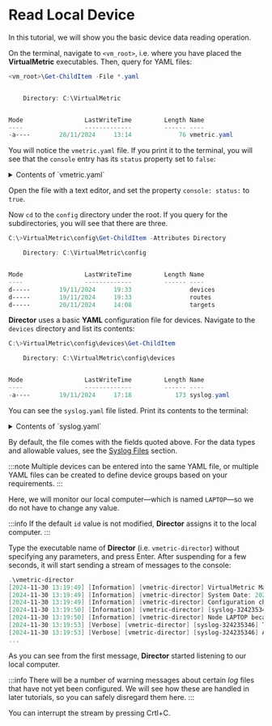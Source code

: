 # Read Local Device

In this tutorial, we will show you the basic device data reading operation.

On the terminal, navigate to `<vm_root>`, i.e. where you have placed the **VirtualMetric** executables. Then, query for YAML files:

```PowerShell
<vm_root>\Get-ChildItem -File *.yaml


    Directory: C:\VirtualMetric


Mode                 LastWriteTime         Length Name
----                 -------------         ------ ----
-a----        28/11/2024     13:14             76 vmetric.yaml
```

You will notice the `vmetric.yaml` file. If you print it to the terminal, you will see that the `console` entry has its `status` property set to `false`:

<details>
<summary>Contents of `vmetric.yaml`</summary>
```YAML
debug:
  log:
    status: true
  level: 5
  console:
    status: false
```
</details>

Open the file with a text editor, and set the property `console: status:` to `true`.

Now `cd` to the `config` directory under the root. If you query for the subdirectories, you will see that there are three.

```PowerShell
C:\>VirtualMetric\config\Get-ChildItem -Attributes Directory

    Directory: C:\VirtualMetric\config


Mode                 LastWriteTime         Length Name
----                 -------------         ------ ----
d-----        19/11/2024     19:33                devices
d-----        19/11/2024     19:33                routes
d-----        20/11/2024     14:08                targets
```

**Director** uses a basic **YAML** configuration file for devices. Navigate to the `devices` directory and list its contents:

```PowerShell
C:\>VirtualMetric\config\devices\Get-ChildItem

    Directory: C:\VirtualMetric\config\devices


Mode                 LastWriteTime         Length Name
----                 -------------         ------ ----
-a----        19/11/2024     17:18            173 syslog.yaml
```

You can see the `syslog.yaml` file listed. Print its contents to the terminal:

<details>
<summary>Contents of `syslog.yaml`</summary>
```YAML
devices:
  - id: 324235346
    name: 127.0.0.1
    description: syslog
    type: syslog
    status: true
    properties:
      address: "0.0.0.0"
      port: 14514
```
</details>

By default, the file comes with the fields quoted above. For the data types and allowable values, see the [Syslog Files](../ref/syslog.md) section.

:::note
Multiple devices can be entered into the same YAML file, or multiple YAML files can be created to define device groups based on your requirements.
:::

Here, we will monitor our local computer&mdash;which is named `LAPTOP`&mdash;so we do not have to change any value.

:::info
If the default `id` value is not modified, **Director** assigns it to the local computer.
:::

Type the executable name of **Director** (i.e. `vmetric-director`) without specifying any parameters, and press <kb-short>Enter</kb-short>. After suspending for a few seconds, it will start sending a stream of messages to the console:

```PowerShell
.\vmetric-director
[2024-11-30 13:19:49] [Information] [vmetric-director] VirtualMetric Main Service {LAPTOP} is getting started... Process ID: 19904
[2024-11-30 13:19:49] [Information] [vmetric-director] System Date: 2024-11-30 13:19:49.6392555 +0300 +03 m=+1.976707401, Director Version: 10.0.0
[2024-11-30 13:19:49] [Information] [vmetric-director] Configuration changes have been published to the key-value store on vmetric-director.
[2024-11-30 13:19:50] [Information] [vmetric-director] [syslog-324235346] Collector for 127.0.0.1 is not running. Service will start a new collector.
[2024-11-30 13:19:50] [Information] [vmetric-director] Node LAPTOP became leader on vmetric-director.
[2024-11-30 13:19:53] [Verbose] [vmetric-director] [syslog-324235346] The listener will be started with 1 workers.
[2024-11-30 13:19:53] [Verbose] [vmetric-director] [syslog-324235346] Acknowledging queue.syslog.324235346.0.0.vmfl in the queue because the file is too old.
...
```

As you can see from the first message, **Director** started listening to our local computer.

:::info
There will be a number of warning messages about certain _log_ files that have not yet been configured. We will see how these are handled in later tutorials, so you can safely disregard them here.
:::

You can interrupt the stream by pressing <kb-short>Crtl+C</kb-short>.
